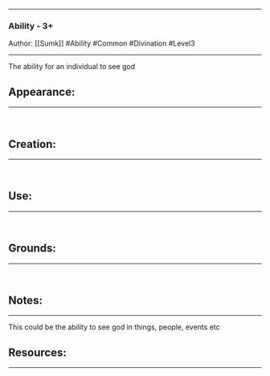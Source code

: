 - - -
### Ability - 3+
Author: [[Sumk]]
#Ability #Common #Divination #Level3
- - - 
The ability for an individual to see god

## Appearance:<br>
- - -

<br>

## Creation: <br>
- - -
<br>

## Use:<br>
- - -
<br>

## Grounds:<br>
- - -
<br>

## Notes:<br>
- - - 
This could be the ability to see god in things, people, events etc

## Resources:
- - -
